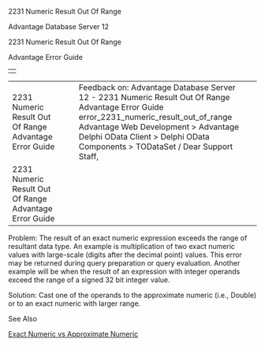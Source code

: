 2231 Numeric Result Out Of Range




Advantage Database Server 12  

2231 Numeric Result Out Of Range

Advantage Error Guide

|  |
| --- |
|  |

|  |  |  |  |  |
| --- | --- | --- | --- | --- |
| 2231 Numeric Result Out Of Range  Advantage Error Guide |  |  | Feedback on: Advantage Database Server 12 - 2231 Numeric Result Out Of Range Advantage Error Guide error\_2231\_numeric\_result\_out\_of\_range Advantage Web Development > Advantage Delphi OData Client > Delphi OData Components > TODataSet / Dear Support Staff, |  |
| 2231 Numeric Result Out Of Range  Advantage Error Guide |  |  |  |  |

Problem: The result of an exact numeric expression exceeds the range of resultant data type. An example is multiplication of two exact numeric values with large-scale (digits after the decimal point) values. This error may be returned during query preparation or query evaluation. Another example will be when the result of an expression with integer operands exceed the range of a signed 32 bit integer value.

Solution: Cast one of the operands to the approximate numeric (i.e., Double) or to an exact numeric with larger range.

See Also

[Exact Numeric vs Approximate Numeric](master_exact_numeric_vs_approximate_numeric.htm)